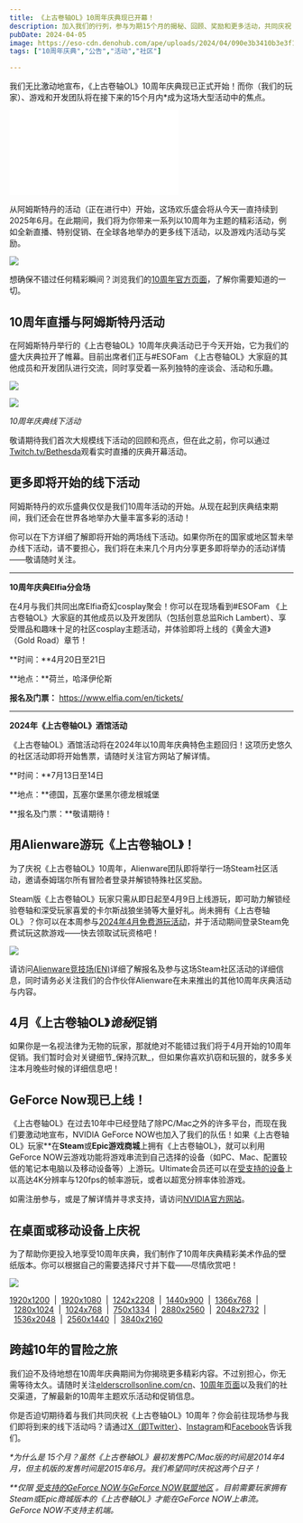 ```yaml
---
title: 《上古卷轴OL》10周年庆典现已开幕！
description: 加入我们的行列，参与为期15个月的揭秘、回顾、奖励和更多活动，共同庆祝《上古卷轴OL》辉煌的10年。 
pubDate: 2024-04-05
image: https://eso-cdn.denohub.com/ape/uploads/2024/04/090e3b3410b3e3f18b3eab1d51e72ded.jpg
tags: ["10周年庆典","公告","活动","社区"]

---
```


我们无比激动地宣布，《上古卷轴OL》10周年庆典现已正式开始！而你（我们的玩家）、游戏和开发团队将在接下来的15个月内\*成为这场大型活动中的焦点。 

<iframe src='//player.bilibili.com/player.html?bvid=BV1AM4m1X7fb&cid=1502342965&p=1&share_source=copy_web' scrolling='no' border='0' frameborder='no' framespacing='0' allowfullscreen='true'></iframe>

从阿姆斯特丹的活动（正在进行中）开始，这场欢乐盛会将从今天一直持续到2025年6月。在此期间，我们将为你带来一系列以10周年为主题的精彩活动，例如全新直播、特别促销、在全球各地举办的更多线下活动，以及游戏内活动与奖励。

![](https://eso-cdn.denohub.com/ape/uploads/2024/04/ed3e30c9252c052134a913fdea0d9eca.jpg)

想确保不错过任何精彩瞬间？浏览我们的[10周年官方页面](https://www.elderscrollsonline.com/cn/anniversary)，了解你需要知道的一切。

## 10周年直播与阿姆斯特丹活动

在阿姆斯特丹举行的《上古卷轴OL》10周年庆典活动已于今天开始，它为我们的盛大庆典拉开了帷幕。目前出席者们正与#ESOFam
《上古卷轴OL》大家庭的其他成员和开发团队进行交流，同时享受着一系列独特的座谈会、活动和乐趣。

![](https://eso-cdn.denohub.com/ape/uploads/2024/04/5e725d7546636e28c6c198e161abf708.jpg)

![](https://eso-cdn.denohub.com/ape/uploads/2024/04/12f9e2cded2e59c88d5741a1cfefa7c6.jpg)

<p class="text-gray-500 text-sm text-center"><i>10周年庆典线下活动</i></p>

敬请期待我们首次大规模线下活动的回顾和亮点，但在此之前，你可以通过[Twitch.tv/Bethesda](https://www.twitch.tv/bethesda)观看实时直播的庆典开幕活动。

## 更多即将开始的线下活动

阿姆斯特丹的欢乐盛典仅仅是我们10周年活动的开始。从现在起到庆典结束期间，我们还会在世界各地举办大量丰富多彩的活动！

你可以在下方详细了解即将开始的两场线下活动。如果你所在的国家或地区暂未举办线下活动，请不要担心，我们将在未来几个月内分享更多即将举办的活动详情——敬请随时关注。

---

**10周年庆典Elfia分会场**

在4月与我们共同出席Elfia奇幻cosplay聚会！你可以在现场看到#ESOFam
《上古卷轴OL》大家庭的其他成员以及开发团队（包括创意总监Rich
Lambert）、享受赠品和趣味十足的社区cosplay主题活动，并体验即将上线的《黄金大道》（Gold Road）章节！

**时间：**4月20日至21日

**地点：**荷兰，哈泽伊伦斯

**报名及门票：** <https://www.elfia.com/en/tickets/>

---

**2024年《上古卷轴OL》酒馆活动**

《上古卷轴OL》酒馆活动将在2024年以10周年庆典特色主题回归！这项历史悠久的社区活动即将开始售票，请随时关注官方网站了解详情。

**时间：**7月13日至14日

**地点：**德国，瓦塞尔堡黑尔德龙根城堡

**报名及门票：**敬请期待！

## 用Alienware游玩《上古卷轴OL》！

为了庆祝《上古卷轴OL》10周年，Alienware团队即将举行一场Steam社区活动，邀请泰姆瑞尔所有冒险者登录并解锁特殊社区奖励。

Steam版《上古卷轴OL》玩家只需从即日起至4月9日上线游玩，即可助力解锁经验卷轴和深受玩家喜爱的卡尔斯战狼坐骑等大量好礼。尚未拥有《上古卷轴OL》？你可以在本周参与[2024年4月免费游玩活动](https://www.elderscrollsonline.com/cn/freeplay)，并于活动期间登录Steam免费试玩这款游戏——快去领取试玩资格吧！

![](https://eso-cdn.denohub.com/ape/uploads/2024/04/88b60d7712d5ec5af3ebfcbcd2a8acdf.jpg)

请访问[Alienware竞技场(EN)](https://na.alienwarearena.com/steam/community-event/the-elder-scrolls-online-community-event)详细了解报名及参与这场Steam社区活动的详细信息，同时请务必关注我们的合作伙伴Alienware在未来推出的其他10周年庆典活动与内容。

## 4月《上古卷轴OL》*诡秘*促销

如果你是一名视法律为无物的玩家，那就绝对不能错过我们将于4月开始的10周年促销。我们暂时会对关键细节_保持沉默_，但如果你喜欢扒窃和玩狠的，就多多关注本月晚些时候的详细信息吧！

## GeForce Now现已上线！

《上古卷轴OL》在过去10年中已经登陆了除PC/Mac之外的许多平台，而现在我们要激动地宣布，NVIDIA GeForce
NOW也加入了我们的队伍！如果《上古卷轴OL》玩家\*\*在**Steam**或**Epic游戏商城**上拥有《上古卷轴OL》，就可以利用GeForce
NOW云游戏功能将游戏串流到自己选择的设备（如PC、Mac、配置较低的笔记本电脑以及移动设备等）上游玩。Ultimate会员还可以在[受支持的设备](https://nvidia.custhelp.com/app/answers/detail/a_id/5462)上以高达4K分辨率与120fps的帧率游玩，或者以超宽分辨率体验游戏。 

如需注册参与，或是了解详情并寻求支持，请访问[NVIDIA官方网站](https://www.nvidia.com/zh-tw/geforce-now/)。

## 在桌面或移动设备上庆祝

为了帮助你更投入地享受10周年庆典，我们制作了10周年庆典精彩美术作品的壁纸版本。你可以根据自己的需要选择尺寸并下载——尽情欣赏吧！

![](https://eso-cdn.denohub.com/ape/uploads/2024/03/7c1c91911c4d35c3ead081d60af55b48.jpg)

<p class="text-gray-500 text-sm text-center"><a href="https://esosslfiles-a.akamaihd.net/ape/uploads/2024/03/28868d371805efdf0109a0e36ce4d794.jpg?no-resize" target="_blank">1920x1200</a>  |  <a href="https://esosslfiles-a.akamaihd.net/ape/uploads/2024/03/0355d9307d6b5d536550995bf23a3837.jpg?no-resize" target="_blank">1920x1080</a>  |  <a href="https://esosslfiles-a.akamaihd.net/ape/uploads/2024/03/9e4673e5efa313f9ad29e1d6e74e566f.jpg?no-resize" target="_blank">1242x2208</a>  |  <a href="https://esosslfiles-a.akamaihd.net/ape/uploads/2024/03/f1b027fea5e687c8da5cfaa6f295519f.jpg?no-resize" target="_blank">1440x900</a>  |  <a href="https://esosslfiles-a.akamaihd.net/ape/uploads/2024/03/de9f71c14e827b97fb33c21e39823b74.jpg?no-resize" target="_blank">1366x768</a>  |  <a href="https://esosslfiles-a.akamaihd.net/ape/uploads/2024/03/e626add416beedbab45c87d373d0e1d1.jpg?no-resize" target="_blank">1280x1024</a>  |  <a href="https://esosslfiles-a.akamaihd.net/ape/uploads/2024/03/690d218040e7477a177b915ff43624c8.jpg?no-resize" target="_blank">1024x768</a>  |  <a href="https://esosslfiles-a.akamaihd.net/ape/uploads/2024/03/38c220b8fbc7f23deb7ea1c11987bc5e.jpg?no-resize" target="_blank">750x1334</a>  |  <a href="https://esosslfiles-a.akamaihd.net/ape/uploads/2024/03/b6eb3e3285ede5e9cd84d29952f83ffe.jpg?no-resize" target="_blank">2880x2560</a>  |  <a href="https://esosslfiles-a.akamaihd.net/ape/uploads/2024/03/ac2c45d7a1a453a4e45410c13a19f3e2.jpg?no-resize" target="_blank">2048x2732</a>  |  <a href="https://esosslfiles-a.akamaihd.net/ape/uploads/2024/03/cbabe2b4efb1362c59a841ba88c1803b.jpg?no-resize" target="_blank">1536x2048</a>  |  <a href="https://esosslfiles-a.akamaihd.net/ape/uploads/2024/03/01e5b5f8b50630943e4928420d66d771.jpg?no-resize" target="_blank">2560x1440</a>  |  <a href="https://esosslfiles-a.akamaihd.net/ape/uploads/2024/03/7c1c91911c4d35c3ead081d60af55b48.jpg?no-resize" target="_blank">3840x2160</a></p>

## 跨越10年的冒险之旅

我们迫不及待地想在10周年庆典期间为你揭晓更多精彩内容。不过别担心，你无需等待太久。请随时关注[elderscrollsonline.com/cn](https://www.elderscrollsonline.com/)、[10周年页面](https://www.elderscrollsonline.com/cn/anniversary)以及我们的社交渠道，了解最新的10周年主题欢乐活动和促销信息。

你是否迫切期待着与我们共同庆祝《上古卷轴OL》10周年？你会前往现场参与我们即将到来的线下活动吗？请通过[X（即Twitter）](https://twitter.com/TESOnline)、[Instagram](https://www.instagram.com/elderscrollsonline/)和[Facebook](https://www.facebook.com/elderscrollsonline)告诉我们。 

_\*为什么是
15个月？虽然《上古卷轴OL》最初发售PC/Mac版的时间是2014年4月，但主机版的发售时间是2015年6月。我们希望同时庆祝这两个日子！_

_\*\*仅限_
[_受支持的GeForce NOW与GeForce NOW联盟地区_](https://nvidia.custhelp.com/app/answers/detail/a_id/5023/~/what-are-the-supported-locations-for-geforce-now%3F)
_。目前需要玩家拥有Steam或Epic商城版本的《上古卷轴OL》才能在GeForce NOW上串流。GeForce NOW不支持主机端。_

